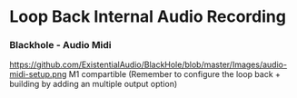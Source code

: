 # Loop Back Internal Audio Recording

### Blackhole - Audio Midi

https://github.com/ExistentialAudio/BlackHole/blob/master/Images/audio-midi-setup.png
M1 compartible
(Remember to configure the loop back + building by adding an multiple output option)
